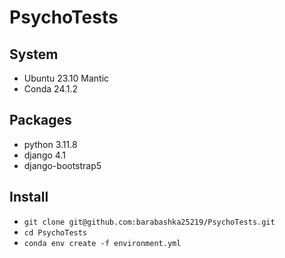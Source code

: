 # PsychoTests
## System
- Ubuntu 23.10 Mantic
- Conda 24.1.2
## Packages
- python 3.11.8
- django 4.1
- django-bootstrap5
## Install
- ``` git clone git@github.com:barabashka25219/PsychoTests.git ```
- ``` cd PsychoTests ```
- ``` conda env create -f environment.yml ```